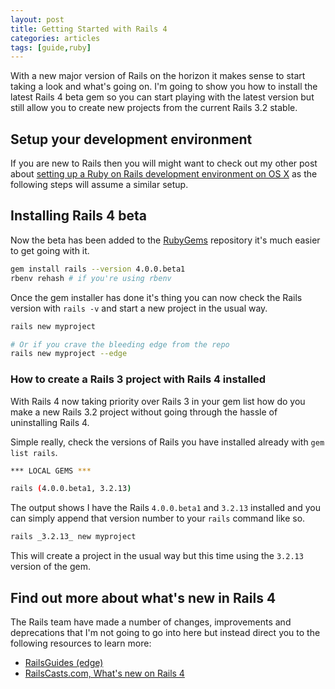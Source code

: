 ```yaml
---
layout: post
title: Getting Started with Rails 4
categories: articles
tags: [guide,ruby]
---
```

With a new major version of Rails on the horizon it makes sense to start taking a look and what's going on. I'm going to show you how to install the latest Rails 4 beta gem so you can start playing with the latest version but still allow you to create new projects from the current Rails 3.2 stable.

## Setup your development environment
If you are new to Rails then you will might want to check out my other post about [setting up a Ruby on Rails development environment on OS X](http://createdbypete.com/articles/ruby-on-rails-development-with-mac-os-x-mountain-lion/) as the following steps will assume a similar setup.

## Installing Rails 4 beta
Now the beta has been added to the [RubyGems](http://rubygems.org/) repository it's much easier to get going with it.

```bash
gem install rails --version 4.0.0.beta1
rbenv rehash # if you're using rbenv
```

Once the gem installer has done it's thing you can now check the Rails version with `rails -v` and start a new project in the usual way.

```bash
rails new myproject

# Or if you crave the bleeding edge from the repo
rails new myproject --edge
```

### How to create a Rails 3 project with Rails 4 installed
With Rails 4 now taking priority over Rails 3 in your gem list how do you make a new Rails 3.2 project without going through the hassle of uninstalling Rails 4.

Simple really, check the versions of Rails you have installed already with `gem list rails`.

```bash
*** LOCAL GEMS ***

rails (4.0.0.beta1, 3.2.13)
```

The output shows I have the Rails `4.0.0.beta1` and `3.2.13` installed and you can simply append that version number to your `rails` command like so.

```bash
rails _3.2.13_ new myproject
```

This will create a project in the usual way but this time using the `3.2.13` version of the gem.

## Find out more about what's new in Rails 4
The Rails team have made a number of changes, improvements and deprecations that I'm not going to go into here but instead direct you to the following resources to learn more:

* [RailsGuides (edge)](http://edgeguides.rubyonrails.org/4_0_release_notes.html)
* [RailsCasts.com, What's new on Rails 4](http://railscasts.com/episodes/400-what-s-new-in-rails-4)